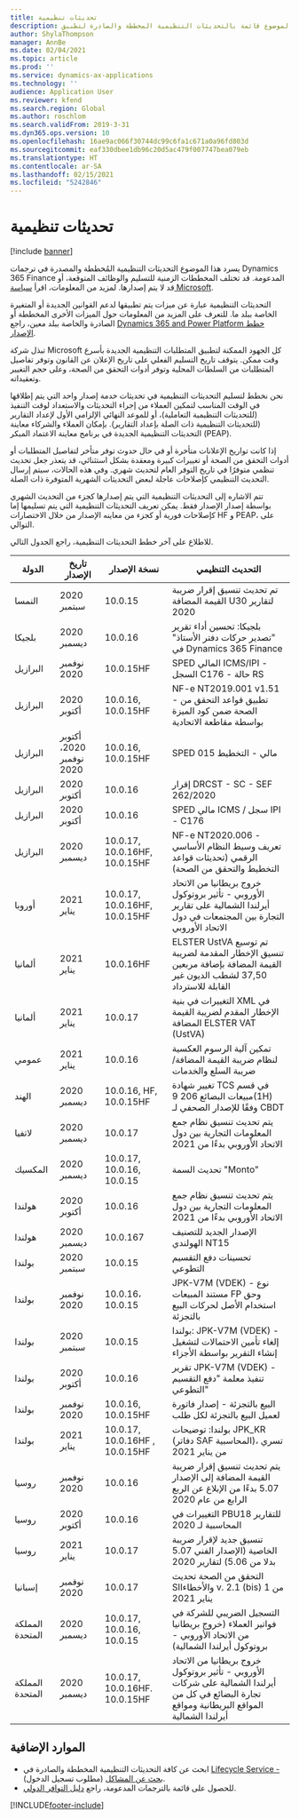 ```yaml
---
title: تحديثات تنظيمية
description: يوفر هذا الموضوع قائمة بالتحديثات التنظيمية المخططة والصادرة لتطبيق Microsoft Dynamics 365 Finance.
author: ShylaThompson
manager: AnnBe
ms.date: 02/04/2021
ms.topic: article
ms.prod: ''
ms.service: dynamics-ax-applications
ms.technology: ''
audience: Application User
ms.reviewer: kfend
ms.search.region: Global
ms.author: roschlom
ms.search.validFrom: 2019-3-31
ms.dyn365.ops.version: 10
ms.openlocfilehash: 16ae9ac066f30744dc99c6fa1c671a0a96fd803d
ms.sourcegitcommit: eaf330dbee1db96c20d5ac479f007747bea079eb
ms.translationtype: HT
ms.contentlocale: ar-SA
ms.lasthandoff: 02/15/2021
ms.locfileid: "5242846"
---
```

# <a name="regulatory-updates"></a>تحديثات تنظيمية

[!include [banner](../includes/banner.md)]

يسرد هذا الموضوع التحديثات التنظيمية المُخططة والمصدرة في ترجمات Dynamics 365 Finance المدعومة. قد تختلف المخططات الزمنية للتسليم والوظائف المتوقعة، أو قد لا يتم إصدارها. لمزيد من المعلومات، اقرأ [سياسة Microsoft](https://go.microsoft.com/fwlink/p/?linkid=2007332). 

التحديثات التنظيمية عبارة عن ميزات يتم تطبيقها لدعم القوانين الجديدة أو المتغيرة الخاصة ببلد ما. للتعرف على المزيد من المعلومات حول الميزات الأخرى المخططة أو الصادرة والخاصة ببلد معين، راجع [Dynamics 365 and Power Platform خطط الإصدار](https://docs.microsoft.com/business-applications-release-notes/index).

تبذل شركة Microsoft كل الجهود الممكنة لتطبيق المتطلبات التنظيمية الجديدة بأسرع وقت ممكن. يتوقف تاريخ التسليم الفعلي على تاريخ الإعلان عن القانون وتوفر تفاصيل المتطلبات من السلطات المحلية وتوفر أدوات التحقق من الصحة، وعلى حجم التغيير وتعقيداته.

نحن نخطط لتسليم التحديثات التنظيمية في تحديثات خدمة إصدار واحد‬ التي يتم إطلاقها في الوقت المناسب لتمكين العملاء من إجراء التحديثات والاستعداد لوقت التنفيذ (للتحديثات التنظيمية التعاملية)، أو للموعد النهائي الإلزامي الأول لإعداد التقارير (للتحديثات التنظيمية ذات الصلة بإعداد التقارير). بإمكان العملاء والشركاء معاينة التحديثات التنظيمية الجديدة في برنامج معاينة الاعتماد المبكر (PEAP).

إذا كانت تواريخ الإعلانات متأخرة أو في حال حدوث توفر متأخر لتفاصيل المتطلبات أو أدوات التحقق من الصحة أو تغييرات كبيرة ومعقدة بشكل استثنائي، قد يتعذر جعل تحديث تنظمي متوفرًا في تاريخ التوفر العام لتحديث شهري. وفي هذه الحالات، سيتم إرسال التحديث التنظيمي كإصلاحات عاجلة لبعض التحديثات الشهرية المتوفرة ذات الصلة.

تتم الاشاره إلى التحديثات التنظيمية التي يتم إصدارها كجزء من التحديث الشهري بواسطة إصدار الإصدار فقط. يمكن تعريف التحديثات التنظيمية التي يتم تسليمها إما كإصلاحات فورية أو كجزء من معاينه الإصدار من خلال الاختصارات HF و PEAP، على التوالي. 

للاطلاع على آخر خطط التحديثات التنظيمية، راجع الجدول التالي.   

|الدولة|تاريخ الإصدار|نسخة الإصدار|التحديث التنظيمي|
|--------------------|---------------|-------|-------|
|      النمسا         |   2020 سبتمبر      | 10.0.15      |   تم تحديث تنسيق إقرار ضريبة القيمة المضافة U30 لتقارير 2020   |
|      بلجيكا         |   2020 ديسمبر      | 10.0.16      |   بلجيكا: تحسين أداء تقرير "تصدير حركات دفتر الأستاذ" في Dynamics 365 Finance   |   
|      البرازيل         |   نوفمبر 2020      | 10.0.15HF      |   SPED المالي ICMS/IPI - السجل C176 - حالة RS   |
|      البرازيل         |   2020 أكتوبر      | 10.0.16, 10.0.15HF      |   NF-e NT2019.001 v1.51 - تطبيق قواعد التحقق من الصحة ضمن كود الميزة بواسطة مقاطعة الاتحادية   |
|      البرازيل         |   أكتوبر 2020، نوفمبر 2020      | 10.0.16, 10.0.15HF      |   SPED مالي - التخطيط 015   |
|      البرازيل         |   2020 أكتوبر      | 10.0.16      |   إقرار DRCST - SC - SEF 262/2020   |
|      البرازيل         |   2020 أكتوبر      | 10.0.16      |   SPED مالي ICMS / سجل IPI - C176   |
|      البرازيل         |   2020 ديسمبر      | 10.0.17, 10.0.16HF, 10.0.15HF      |   NF-e NT2020.006 - تعريف وسيط النظام الأساسي الرقمي (تحديثات قواعد التخطيط والتحقق من الصحة)   |
|      أوروبا        |   2021 يناير       | 10.0.17, 10.0.16HF, 10.0.15HF      |   خروج بريطانيا من الاتحاد الأوروبي - تأثير بروتوكول أيرلندا الشمالية على تقارير التجارة بين المجتمعات في دول الاتحاد الأوروبي  |
|      ألمانيا        |   2021 يناير       | 10.0.16HF      |   ELSTER UstVA تم توسيع تنسيق الإخطار المقدمة لضريبة القيمة المضافة بإضافة مربعين 37,50 لشطب الديون غير القابلة للاسترداد  |
|      ألمانيا        |   2021 يناير       | 10.0.17      |   التغييرات في بنية XML في الإخطار المقدم لضريبة القيمة المضافة ELSTER VAT (UstVA)  |
|      عمومي        |   2021 يناير       | 10.0.16      |   تمكين آلية الرسوم العكسية لنظام ضريبة القيمة المضافة/ضريبة السلع والخدمات  |
|      الهند         |   2020 ديسمبر      | 10.0.16, HF, 10.0.15HF      |   تغيير شهادة TCS في قسم مبيعات البضائع 206 9(1H) وفقًا للإصدار الصحفي لـ CBDT  |
|      لاتفيا         |   2020 ديسمبر      | 10.0.17      |   يتم تحديث تنسيق نظام جمع المعلومات التجارية بين دول الاتحاد الأوروبي بدءًا من 2021  |
|      المكسيك         |   2020 ديسمبر      | 10.0.17, 10.0.16, 10.0.15      |   تحديث السمة "Monto" |
|      هولندا         |   2020 أكتوبر      | 10.0.16     |   يتم تحديث تنسيق نظام جمع المعلومات التجارية بين دول الاتحاد الأوروبي بدءًا من 2021 |
|      هولندا         |   2020 ديسمبر      | 10.0.167     |   الإصدار الجديد للتصنيف الهولندي NT15 |
|      بولندا          |   2020 سبتمبر     | 10.0.15     |   تحسينات دفع التقسيم التطوعي |
|      بولندا          |   نوفمبر 2020     | 10.0.16، 10.0.15     |   JPK-V7M (VDEK) - نوع مستند المبيعات FP وحق استخدام الأصل لحركات البيع بالتجزئة |
|      بولندا          |   2020 سبتمبر     | 10.0.15     |   بولندا: JPK-V7M (VDEK) - إلغاء تأمين الاحتمالات لتشغيل إنشاء التقرير بواسطة الأجزاء |
|      بولندا          |   2020 أكتوبر     | 10.0.16     |   تقرير JPK-V7M (VDEK) - تنفيذ معلمة "دفع التقسيم التطوعي" |
|      بولندا          |   نوفمبر 2020     | 10.0.16, 10.0.15HF     |   البيع بالتجزئة - إصدار فاتورة لعميل البيع بالتجزئة لكل طلب |
|      بولندا          |   2021 يناير     | 10.0.17, 10.0.16HF , 10.0.15HF     |   بولندا: توضيحات JPK_KR (دفاتر SAF المحاسبية)، تسري من يناير 2021 |
|      روسيا          |   نوفمبر 2020     | 10.0.16    |   يتم تحديث تنسيق إقرار ضريبة القيمة المضافة إلى الإصدار 5.07 بدءًا من الإبلاغ عن الربع الرابع من عام 2020|
|      روسيا          |   2020 أكتوبر     | 10.0.16    |   التغييرات في PBU18 للتقارير المحاسبية لـ 2020|
|      روسيا          |   2021 يناير     | 10.0.17    |   تنسيق جديد لإقرار ضريبة الخاصية (الإصدار الفني 5.07 بدلا من 5.06) لتقارير 2020|
|      إسبانيا          |   نوفمبر 2020     | 10.0.17    |   التحقق من الصحة تحديث SIIوالأخطاء v. 2.1 (bis) من 1 يناير 2021|
|      المملكة المتحدة         |   2020 ديسمبر     | 10.0.17, 10.0.16, 10.0.15    |   التسجيل الضريبي للشركة في فواتير العملاء (خروج بريطانيا من الاتحاد الأوروبي - بروتوكول أيرلندا الشمالية)|
|      المملكة المتحدة          |   2020 ديسمبر     | 10.0.17, 10.0.16HF. 10.0.15HF    |   خروج بريطانيا من الاتحاد الأوروبي - تأثير بروتوكول أيرلندا الشمالية على شركات تجارة البضائع في كل من المواقع البريطانية ومواقع أيرلندا الشمالية|



## <a name="additional-resources"></a>الموارد الإضافية
- ابحث عن كافة التحديثات التنظيمية المخططة والصادرة في [Lifecycle Service - بحث عن المشاكل](https://lcs.dynamics.com/Logon/Index) (مطلوب تسجيل الدخول).
- للحصول على قائمة بالترجمات المدعومة، راجع [دليل التوافر الدولي](https://aka.ms/dynamics_365_international_availability_deck).



[!INCLUDE[footer-include](../../includes/footer-banner.md)]